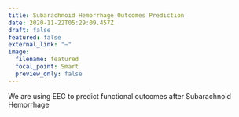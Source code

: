 ```yaml
---
title: Subarachnoid Hemorrhage Outcomes Prediction
date: 2020-11-22T05:29:09.457Z
draft: false
featured: false
external_link: "~"
image:
  filename: featured
  focal_point: Smart
  preview_only: false
---
```

We are using EEG to predict functional outcomes after Subarachnoid Hemorrhage